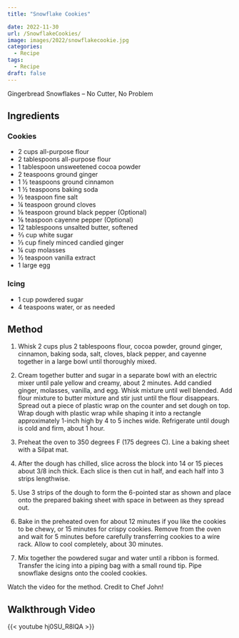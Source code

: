 ```yaml
---
title: "Snowflake Cookies"

date: 2022-11-30
url: /SnowflakeCookies/
image: images/2022/snowflakecookie.jpg
categories:
  - Recipe
tags:
  - Recipe
draft: false
---
```

Gingerbread Snowflakes – No Cutter, No Problem
<!--more-->

## Ingredients

### Cookies

-   2 cups all-purpose flour
-   2 tablespoons all-purpose flour
-   1 tablespoon unsweetened cocoa powder
-   2 teaspoons ground ginger
-   1 ½ teaspoons ground cinnamon
-   1 ½ teaspoons baking soda
-   ½ teaspoon fine salt
-   ¼ teaspoon ground cloves
-   ⅛ teaspoon ground black pepper (Optional)
-   ⅛ teaspoon cayenne pepper (Optional)
-   12 tablespoons unsalted butter, softened
-   ⅔ cup white sugar
-   ⅓ cup finely minced candied ginger
-   ¼ cup molasses
-   ½ teaspoon vanilla extract
-   1 large egg

### Icing

-   1 cup powdered sugar
-   4 teaspoons water, or as needed

## Method

1.  Whisk 2 cups plus 2 tablespoons flour, cocoa powder, ground ginger, cinnamon, baking soda, salt, cloves, black pepper, and cayenne together in a large bowl until thoroughly mixed.

2.  Cream together butter and sugar in a separate bowl with an electric mixer until pale yellow and creamy, about 2 minutes. Add candied ginger, molasses, vanilla, and egg. Whisk mixture until well blended. Add flour mixture to butter mixture and stir just until the flour disappears. Spread out a piece of plastic wrap on the counter and set dough on top. Wrap dough with plastic wrap while shaping it into a rectangle approximately 1-inch high by 4 to 5 inches wide. Refrigerate until dough is cold and firm, about 1 hour.

3.  Preheat the oven to 350 degrees F (175 degrees C). Line a baking sheet with a Silpat mat.

4.  After the dough has chilled, slice across the block into 14 or 15 pieces about 3/8 inch thick. Each slice is then cut in half, and each half into 3 strips lengthwise.

5.  Use 3 strips of the dough to form the 6-pointed star as shown and place onto the prepared baking sheet with space in between as they spread out.

6.  Bake in the preheated oven for about 12 minutes if you like the cookies to be chewy, or 15 minutes for crispy cookies. Remove from the oven and wait for 5 minutes before carefully transferring cookies to a wire rack. Allow to cool completely, about 30 minutes.

7.  Mix together the powdered sugar and water until a ribbon is formed. Transfer the icing into a piping bag with a small round tip. Pipe snowflake designs onto the cooled cookies.

Watch the video for the method. Credit to Chef John!

## Walkthrough Video

{{< youtube hj0SU_R8lQA >}}
